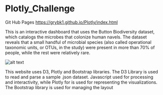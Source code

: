 # Plotly_Challenge
Git Hub Pages
https://grybk1.github.io/Plotly/index.html


This is an interactive dashboard that uses the Button Biodiversity dataset, which catalogs the microbes that colonize human navels.  The dataset reveals that a small handful of microbial species (also called operational taxonomic units, or OTUs, in the study) were present in more than 70% of people, while the rest were relatively rare.

     
![alt text](https://github.com/grybk1/Plotly_Challenge/blob/master/Grad_This/Capture.PNG?raw=true)

This website uses D3, Plotly and Bootstrap libraries.
The D3 Library is used to read and parse a sample .json dataset. 
Javascript used for processing and interactivity, while Plotly for is used for representing the visualizations. The Bootstrap library is used for managing the layout 
